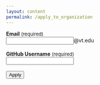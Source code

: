 ```yaml
---
layout: content
permalink: /apply_to_organization
---
```

<link href='https://fonts.googleapis.com/css?family=Open+Sans:400,700' rel='stylesheet' type='text/css'>

<b>Email</b> <font size="2.5rem"> (required) </font><br>
<input class="rounded" type="username" name="email_field" placeholder="" id="email_field" required>@vt.edu<br><br>
<b>GitHub Username</b> <font size="2.5rem"> (required) </font><br>
<input class="rounded" type="username" name="username" placeholder="" id="username_field" required><br><br>	
<input type="submit" value="Apply" onclick="tempFunc();"><br><br>

<a style="text-decoration: none" class="" name="apply_message" id="apply_message"><a/>

<script
  src="https://code.jquery.com/jquery-3.1.1.min.js"
  integrity="sha256-hVVnYaiADRTO2PzUGmuLJr8BLUSjGIZsDYGmIJLv2b8="
  crossorigin="anonymous"></script>
<script type="text/javascript" src="assets/javascript/temp.js"></script>
<script type="text/javascript" src="assets/javascript/verifyUsername.js"></script>
<script type="text/javascript">
       getUserVal();
</script>